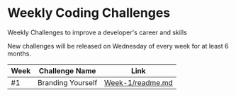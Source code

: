# Weekly Coding Challenges
Weekly Challenges to improve a developer's career and skills

New challenges will be released on Wednesday of every week for at least 6 months.

| Week | Challenge Name | Link |
| ---- | -------------- | ---- |
| #1 | Branding Yourself | [Week-1/readme.md](Week-1/readme.md) |
